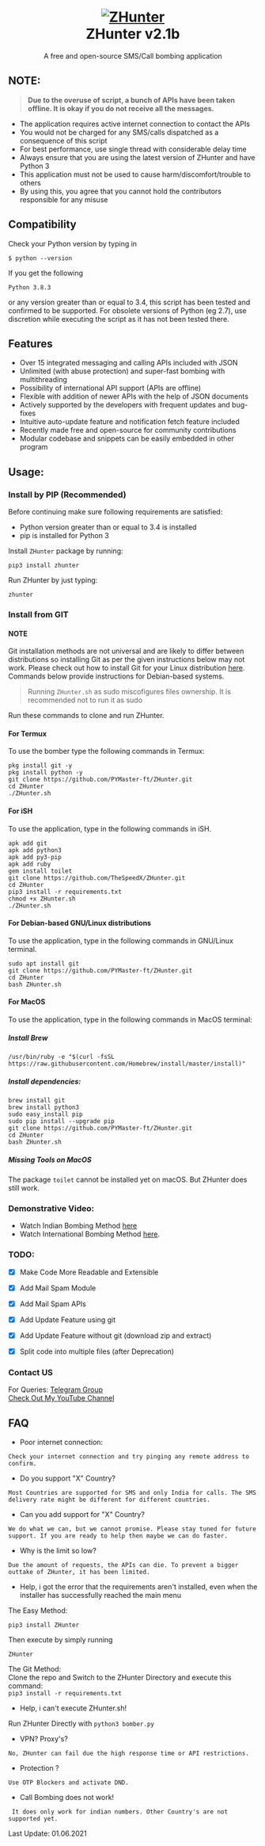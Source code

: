 <h1 align="center">
  <br>
  <a href="https://github.com/PYMaster-ft/ZHunter.git"><img src="https://i.ibb.co/jGNy0pp/Blue-and-White-Calm-Education-You-Tube-Thumbnail.jpg" alt="ZHunter"></a>
  <br>
  ZHunter v2.1b
  <br>
</h1>


<p align="center">A free and open-source SMS/Call bombing application</p>

## NOTE:


> **Due to the overuse of script, a bunch of APIs have been taken offline. It is okay if you do not receive all the messages.**


- The application requires active internet connection to contact the APIs
- You would not be charged for any SMS/calls dispatched as a consequence of this script
- For best performance, use single thread with considerable delay time
- Always ensure that you are using the latest version of ZHunter and have Python 3
- This application must not be used to cause harm/discomfort/trouble to others
- By using this, you agree that you cannot hold the contributors responsible for any misuse

## Compatibility
Check your Python version by typing in
```shell script
$ python --version
```
If you get the following
```shell script
Python 3.8.3
```
or any version greater than or equal to 3.4, this script has been tested and confirmed to be supported. For obsolete versions of Python (eg 2.7), use discretion while executing the script as it has not been tested there.

## Features

- Over 15 integrated messaging and calling APIs included with JSON
- Unlimited (with abuse protection) and super-fast bombing with multithreading
- Possibility of international API support (APIs are offline)
- Flexible with addition of newer APIs with the help of JSON documents
- Actively supported by the developers with frequent updates and bug-fixes
- Intuitive auto-update feature and notification fetch feature included
- Recently made free and open-source for community contributions
- Modular codebase and snippets can be easily embedded in other program


## Usage:

### Install by PIP (Recommended)

Before continuing make sure following requirements are satisfied:

- Python version greater than or equal to 3.4 is installed
- pip is installed for Python 3

Install `ZHunter` package by running:

```shell script
pip3 install zhunter
```

Run ZHunter by just typing:
```shell script
zhunter
```

### Install from GIT

#### NOTE 

Git installation methods are not universal and are likely to differ between distributions so installing Git as per the given instructions below may not work. Please check out how to install Git for your Linux distribution [here](https://git-scm.com/). Commands below provide instructions for Debian-based systems.

>Running `ZHunter.sh` as sudo miscofigures files ownership. It is recommended not to run it as sudo

Run these commands to clone and run ZHunter.

#### For Termux

To use the bomber type the following commands in Termux:
```shell script
pkg install git -y 
pkg install python -y 
git clone https://github.com/PYMaster-ft/ZHunter.git
cd ZHunter
./ZHunter.sh
```

#### For iSH

To use the application, type in the following commands in iSH.
```shell script
apk add git
apk add python3
apk add py3-pip
apk add ruby
gem install toilet
git clone https://github.com/TheSpeedX/ZHunter.git
cd ZHunter
pip3 install -r requirements.txt
chmod +x ZHunter.sh
./ZHunter.sh
```

#### For Debian-based GNU/Linux distributions

To use the application, type in the following commands in GNU/Linux terminal.
```shell script
sudo apt install git
git clone https://github.com/PYMaster-ft/ZHunter.git
cd ZHunter
bash ZHunter.sh
```

#### For MacOS

To use the application, type in the following commands in MacOS terminal:

##### Install Brew

```shell script
/usr/bin/ruby -e "$(curl -fsSL https://raw.githubusercontent.com/Homebrew/install/master/install)"
````

##### Install dependencies:

```shell script
brew install git
brew install python3
sudo easy_install pip
sudo pip install --upgrade pip
git clone https://github.com/PYMaster-ft/ZHunter.git
cd ZHunter
bash ZHunter.sh
```


##### Missing Tools on MacOS

The package `toilet` cannot be installed yet on macOS. But ZHunter does still work.

### Demonstrative Video:

- Watch Indian Bombing Method [here](https://youtu.be/x1UTgSHpY-A)  
- Watch International Bombing Method [here](https://youtu.be/x1UTgSHpY-A).  


### TODO:

- [x] Make Code More Readable and Extensible
- [x] Add Mail Spam Module
- [x] Add Mail Spam APIs
- [x] Add Update Feature using git
- [x] Add Update Feature without git (download zip and extract)
- [x] Split code into multiple files (after Deprecation)


### Contact US  

For Queries: [Telegram Group](https://t.me/joinchat/wRje8U6wsP81OGE1)  
[Check Out My YouTube Channel](https://www.youtube.com/channel/UC-IEBaaEv7zb-XqOsdcF4Pg)

## FAQ

- Poor internet connection:

```Check your internet connection and try pinging any remote address to confirm.```

- Do you support "X" Country?

```Most Countries are supported for SMS and only India for calls. The SMS delivery rate might be different for different countries.```

- Can you add support for "X" Country?

```We do what we can, but we cannot promise. Please stay tuned for future support. If you are ready to help then maybe we can do faster.```

- Why is the limit so low?

```Due the amount of requests, the APIs can die. To prevent a bigger outtake of ZHunter, it has been limited.``` 

- Help, i got the error that the requirements aren't installed, even when the installer has successfully reached the main menu

The Easy Method:

```pip3 install ZHunter```

Then execute by simply running

```ZHunter```

The Git Method:  
Clone the repo and Switch to the ZHunter Directory and execute this command:  
```pip3 install -r requirements.txt```

- Help, i can't execute ZHunter.sh!

Run ZHunter Directly with
```python3 bomber.py```

- VPN? Proxy's? 

```No, ZHunter can fail due the high response time or API restrictions.```

- Protection ?

```Use OTP Blockers and activate DND.```

- Call Bombing does not work!

``` It does only work for indian numbers. Other Country's are not supported yet.```


Last Update: 01.06.2021

